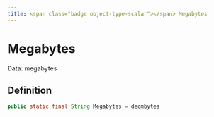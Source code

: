 ```yaml
---
title: <span class="badge object-type-scalar"></span> Megabytes
---
```

# <span class="badge object-type-scalar"></span> Megabytes

Data: megabytes

## Definition

```java
public static final String Megabytes = decmbytes
```
